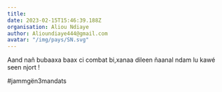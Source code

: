 ```yaml
---
title: 
date: 2023-02-15T15:46:39.188Z
organisation: Aliou Ndiaye
author: Alioundiaye444@gmail.com
avatar: "/img/pays/SN.svg"
---
```


Aand nañ bubaaxa baax ci combat bi,xanaa dileen ñaanal ndam lu kawé seen njort !

#jammgën3mandats